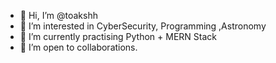 - 👋 Hi, I’m @toakshh
- 👀 I’m interested in CyberSecurity, Programming ,Astronomy
- 🌱 I’m currently practising Python + MERN Stack
- 💞️ I’m open to collaborations.

